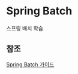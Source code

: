 # Spring Batch

스프링 배치 학습

## 참조

[Spring Batch 가이드](https://jojoldu.tistory.com/category/Spring%20Batch)
